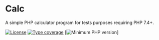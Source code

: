 # Calc

A simple PHP calculator program for tests purposes requiring PHP 7.4+.

[![License](https://img.shields.io/github/license/cyrilverloop/calc)](https://github.com/cyrilverloop/calc/blob/trunk/LICENSE)
[![Type coverage](https://shepherd.dev/github/cyrilverloop/calc/coverage.svg)](https://shepherd.dev/github/cyrilverloop/calc)
[![Minimum PHP version](https://img.shields.io/badge/php-%3E%3D7.4-%23777BB4?logo=php&style=flat)]
